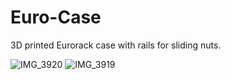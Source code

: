# Euro-Case
3D printed Eurorack case with rails for sliding nuts.

![IMG_3920](https://user-images.githubusercontent.com/5844101/160397536-3b356306-ff04-4b34-941d-c76c31177584.jpeg)
![IMG_3919](https://user-images.githubusercontent.com/5844101/160397572-7e7dce5d-8f21-4263-ba81-587625ff31dd.jpeg)
